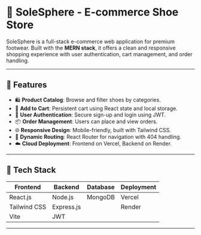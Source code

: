 # 🧼 SoleSphere - E-commerce Shoe Store

SoleSphere is a full-stack e-commerce web application for premium footwear. Built with the **MERN stack**, it offers a clean and responsive shopping experience with user authentication, cart management, and order handling.

---

## 🚀 Features

- 🛍️ **Product Catalog**: Browse and filter shoes by categories.
- 🛒 **Add to Cart**: Persistent cart using React state and local storage.
- 👤 **User Authentication**: Secure sign-up and login using JWT.
- 📦 **Order Management**: Users can place and view orders.
- 🌐 **Responsive Design**: Mobile-friendly, built with Tailwind CSS.
- 🧭 **Dynamic Routing**: React Router for navigation with 404 handling.
- ☁️ **Cloud Deployment**: Frontend on Vercel, Backend on Render.

---

## 🧰 Tech Stack

| Frontend  | Backend     | Database | Deployment |
|-----------|-------------|----------|------------|
| React.js  | Node.js     | MongoDB  | Vercel     |
| Tailwind CSS | Express.js |          | Render     |
| Vite      | JWT         |          |            |

---



